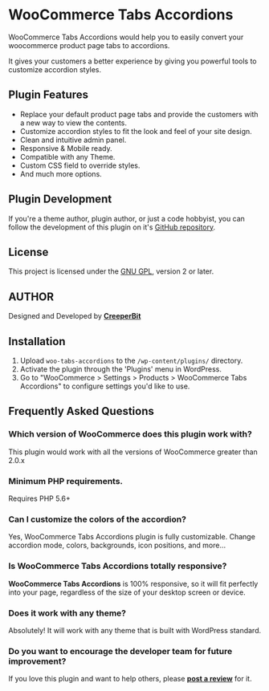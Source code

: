 # WooCommerce Tabs Accordions

WooCommerce Tabs Accordions would help you to easily convert your woocommerce product page tabs to accordions.

It gives your customers a better experience by giving you powerful tools to customize accordion styles.

## Plugin Features

- Replace your default product page tabs and provide the customers with a new way to view the contents.
- Customize accordion styles to fit the look and feel of your site design.
- Clean and intuitive admin panel.
- Responsive & Mobile ready.
- Compatible with any Theme.
- Custom CSS field to override styles.
- And much more options.

## Plugin Development

If you're a theme author, plugin author, or just a code hobbyist, you can follow the development of this plugin on it's [GitHub repository](https://github.com/creeperbit/woo-tabs-accordions).

## License

This project is licensed under the [GNU GPL](http://www.gnu.org/licenses/old-licenses/gpl-2.0.html), version 2 or later.

## AUTHOR

Designed and Developed by [__CreeperBit__](https://creeperbit.com/)

## Installation

1. Upload `woo-tabs-accordions` to the `/wp-content/plugins/` directory.
2. Activate the plugin through the 'Plugins' menu in WordPress.
3. Go to "WooCommerce > Settings > Products > WooCommerce Tabs Accordions" to configure settings you'd like to use.

## Frequently Asked Questions

### Which version of WooCommerce does this plugin work with?

This plugin would work with all the versions of WooCommerce greater than 2.0.x

### Minimum PHP requirements.

Requires PHP 5.6+

### Can I customize the colors of the accordion?

Yes, WooCommerce Tabs Accordions plugin is fully customizable. Change accordion mode, colors, backgrounds, icon positions, and more…

### Is WooCommerce Tabs Accordions totally responsive?

**WooCommerce Tabs Accordions** is 100% responsive, so it will fit perfectly into your page, regardless of the size of your desktop screen or device.

### Does it work with any theme?

Absolutely! It will work with any theme that is built with WordPress standard.

### Do you want to encourage the developer team for future improvement?

If you love this plugin and want to help others, please [__post a review__](https://wordpress.org/support/plugin/woo-tabs-accordions/reviews/?filter=5) for it.
